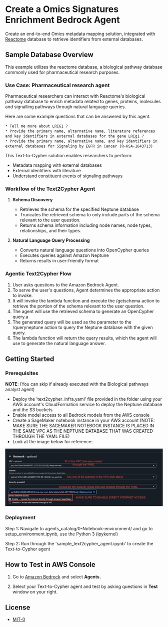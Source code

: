 # Create a Omics Signatures Enrichment Bedrock Agent

Create an end-to-end Omics metadata mapping solution, integrated with [Reactome](https://reactome.org/) database to retrieve identifiers from external databases.

## Sample Database Overview

This example utilizes the reactome database, a biological pathway database commonly used for pharmaceutical research purposes. 

### Use Case: Pharmaceutical research agent

Pharmaceutical researchers can interact with Reactome's biological pathway database to enrich metadata related to genes, proteins, molecules and signalling pathways through natural language queries.

Here are some example questions that can be answered by this agent.

    * Tell me more about LRIG1 ? 
    * Provide the primary name, alternative name, literature references and key identifiers in external databases for the gene LRIg1 ?
    * Provide the primary name, alternative name, and key identifiers in external databases for Signaling by EGFR in Cancer (R-HSA-1643713)

This Text-to-Cypher solution enables researchers to perform:

- Metadata mapping with external databases 
- External identifiers with literature
- Understand constituent events of signaling pathways

### Workflow of the Text2Cypher Agent

1. **Schema Discovery**
    - Retrieves the schema for the specified Neptune database
    - Truncates the retrieved schema to only include parts of the schema relevant to the user question.
    - Returns schema information including node names, node types, relationships, and their types.

2. **Natural Language Query Processing**
    - Converts natural language questions into OpenCypher queries
    - Executes queries against Amazon Neptune
    - Returns results in user-friendly format

### Agentic Text2Cypher Flow

1. User asks questions to the Amazon Bedrock Agent.
2. To serve the user's questions, Agent determines the appropriate action to invoke.
3. It will invoke the lambda function and execute the /getschema action to retrieve the portion of the schema relevant to the user question.
4. The agent will use the retrieved schema to generate an OpenCypher query.a
5. The generated query will be used as the parameter to the /queryneptune action to query the Neptune database with the given query.
6. The lambda function will return the query results, which the agent will use to generate the natural language answer.

## Getting Started

### Prerequisites 
**NOTE**: (You can skip if already executed with the Biological pathways analyst agent)

- Deploy the 'text2cypher_infra.yaml' file provided in the folder using your AWS account's CloudFormation service to deploy the Neptune database and the S3 buckets
- Enable model access to all Bedrock models from the AWS console
- Create a SageMaker notebook instance in your AWS account (NOTE: MAKE SURE THE SAGEMAKER NOTEBOOK INSTANCE IS PLACED IN THE SAME VPC AS THE NEPTUNE DATABASE THAT WAS CREATED THROUGH THE YAML FILE)
- Look at the image below for reference:

![SageMaker Notebook Config](../images/sagemaker_notebook_config.png) 



### Deployment

Step 1: Navigate to agents_catalog/0-Notebook-environment/ and go to setup_environment.ipynb, use the Python 3 (ipykernel)

Step 2: Run through the 'sample_text2cypher_agent.ipynb' to create the Text-to-Cypher agent

## How to Test in AWS Console

1. Go to [Amazon Bedrock](https://console.aws.amazon.com/bedrock) and select **Agents.**

2. Select your Text-to-Cypher agent and test by asking questions in **Test** window on your right. 

## License

- [MIT-0](/LICENSE)

